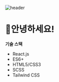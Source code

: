 ![header](https://capsule-render.vercel.app/api?&type=soft&color=auto&customColor=1&text=HelloWorld!&animation=twinkling)


# :wave:안녕하세요!

**기술 스택**
- React.js
- ES6+
- HTML5/CSS3
- SCSS
- Tailwind CSS

